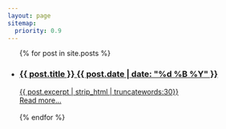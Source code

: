 ```yaml
---
layout: page
sitemap:
  priority: 0.9
---
```


<ul class="list-posts">
    {% for post in site.posts %}
        <li class="post-teaser">
            <a href="{{ post.url | prepend: site.baseurl }}">
                <h3 class="post-teaser__title">
                    {{ post.title }}
                     <span class="post-teaser__date">{{ post.date | date: "%d %B %Y" }}</span>
                </h3>
                 <span class="post-teaser__subtitle">
                    {{ post.excerpt | strip_html | truncatewords:30}}<br>
                    <a href="{{ post.url }}" class="readmore">Read more...</a><br><br>
                 </span>
            </a>
        </li>
    {% endfor %}
</ul>
